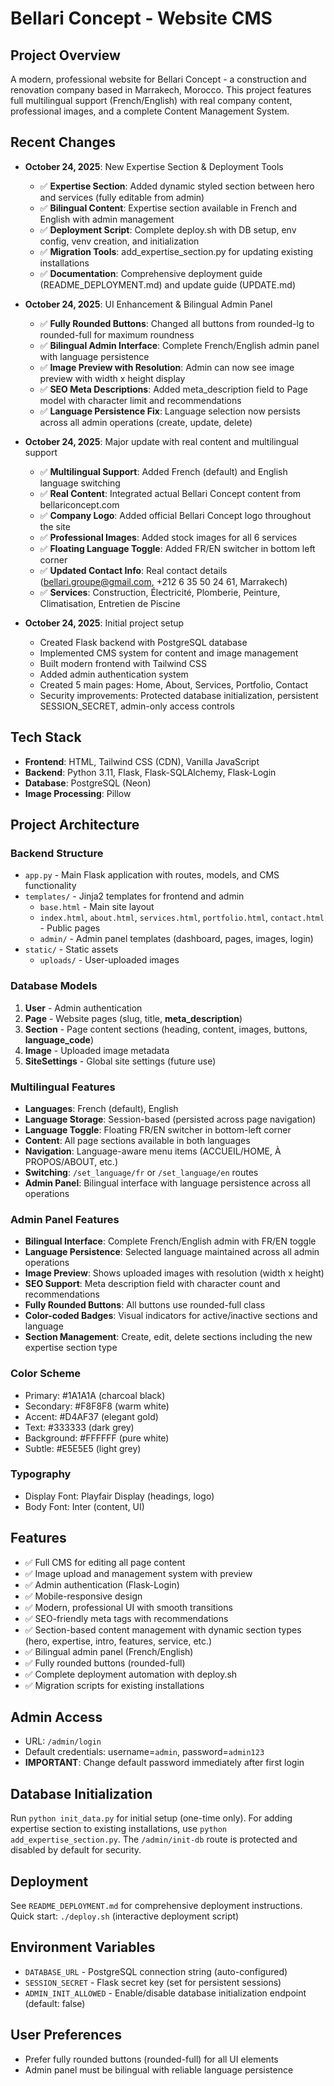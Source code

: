 # Bellari Concept - Website CMS

## Project Overview
A modern, professional website for Bellari Concept - a construction and renovation company based in Marrakech, Morocco. This project features full multilingual support (French/English) with real company content, professional images, and a complete Content Management System.

## Recent Changes
- **October 24, 2025**: New Expertise Section & Deployment Tools
  - ✅ **Expertise Section**: Added dynamic styled section between hero and services (fully editable from admin)
  - ✅ **Bilingual Content**: Expertise section available in French and English with admin management
  - ✅ **Deployment Script**: Complete deploy.sh with DB setup, env config, venv creation, and initialization
  - ✅ **Migration Tools**: add_expertise_section.py for updating existing installations
  - ✅ **Documentation**: Comprehensive deployment guide (README_DEPLOYMENT.md) and update guide (UPDATE.md)

- **October 24, 2025**: UI Enhancement & Bilingual Admin Panel
  - ✅ **Fully Rounded Buttons**: Changed all buttons from rounded-lg to rounded-full for maximum roundness
  - ✅ **Bilingual Admin Interface**: Complete French/English admin panel with language persistence
  - ✅ **Image Preview with Resolution**: Admin can now see image preview with width x height display
  - ✅ **SEO Meta Descriptions**: Added meta_description field to Page model with character limit and recommendations
  - ✅ **Language Persistence Fix**: Language selection now persists across all admin operations (create, update, delete)

- **October 24, 2025**: Major update with real content and multilingual support
  - ✅ **Multilingual Support**: Added French (default) and English language switching
  - ✅ **Real Content**: Integrated actual Bellari Concept content from bellariconcept.com
  - ✅ **Company Logo**: Added official Bellari Concept logo throughout the site
  - ✅ **Professional Images**: Added stock images for all 6 services
  - ✅ **Floating Language Toggle**: Added FR/EN switcher in bottom left corner
  - ✅ **Updated Contact Info**: Real contact details (bellari.groupe@gmail.com, +212 6 35 50 24 61, Marrakech)
  - ✅ **Services**: Construction, Électricité, Plomberie, Peinture, Climatisation, Entretien de Piscine

- **October 24, 2025**: Initial project setup
  - Created Flask backend with PostgreSQL database
  - Implemented CMS system for content and image management
  - Built modern frontend with Tailwind CSS
  - Added admin authentication system
  - Created 5 main pages: Home, About, Services, Portfolio, Contact
  - Security improvements: Protected database initialization, persistent SESSION_SECRET, admin-only access controls

## Tech Stack
- **Frontend**: HTML, Tailwind CSS (CDN), Vanilla JavaScript
- **Backend**: Python 3.11, Flask, Flask-SQLAlchemy, Flask-Login
- **Database**: PostgreSQL (Neon)
- **Image Processing**: Pillow

## Project Architecture

### Backend Structure
- `app.py` - Main Flask application with routes, models, and CMS functionality
- `templates/` - Jinja2 templates for frontend and admin
  - `base.html` - Main site layout
  - `index.html`, `about.html`, `services.html`, `portfolio.html`, `contact.html` - Public pages
  - `admin/` - Admin panel templates (dashboard, pages, images, login)
- `static/` - Static assets
  - `uploads/` - User-uploaded images

### Database Models
1. **User** - Admin authentication
2. **Page** - Website pages (slug, title, **meta_description**)
3. **Section** - Page content sections (heading, content, images, buttons, **language_code**)
4. **Image** - Uploaded image metadata
5. **SiteSettings** - Global site settings (future use)

### Multilingual Features
- **Languages**: French (default), English
- **Language Storage**: Session-based (persisted across page navigation)
- **Language Toggle**: Floating FR/EN switcher in bottom-left corner
- **Content**: All page sections available in both languages
- **Navigation**: Language-aware menu items (ACCUEIL/HOME, À PROPOS/ABOUT, etc.)
- **Switching**: `/set_language/fr` or `/set_language/en` routes
- **Admin Panel**: Bilingual interface with language persistence across all operations

### Admin Panel Features
- **Bilingual Interface**: Complete French/English admin with FR/EN toggle
- **Language Persistence**: Selected language maintained across all admin operations
- **Image Preview**: Shows uploaded images with resolution (width x height)
- **SEO Support**: Meta description field with character count and recommendations
- **Fully Rounded Buttons**: All buttons use rounded-full class
- **Color-coded Badges**: Visual indicators for active/inactive sections and language
- **Section Management**: Create, edit, delete sections including the new expertise section type

### Color Scheme
- Primary: #1A1A1A (charcoal black)
- Secondary: #F8F8F8 (warm white)
- Accent: #D4AF37 (elegant gold)
- Text: #333333 (dark grey)
- Background: #FFFFFF (pure white)
- Subtle: #E5E5E5 (light grey)

### Typography
- Display Font: Playfair Display (headings, logo)
- Body Font: Inter (content, UI)

## Features
- ✅ Full CMS for editing all page content
- ✅ Image upload and management system with preview
- ✅ Admin authentication (Flask-Login)
- ✅ Mobile-responsive design
- ✅ Modern, professional UI with smooth transitions
- ✅ SEO-friendly meta tags with recommendations
- ✅ Section-based content management with dynamic section types (hero, expertise, intro, features, service, etc.)
- ✅ Bilingual admin panel (French/English)
- ✅ Fully rounded buttons (rounded-full)
- ✅ Complete deployment automation with deploy.sh
- ✅ Migration scripts for existing installations

## Admin Access
- URL: `/admin/login`
- Default credentials: username=`admin`, password=`admin123`
- **IMPORTANT**: Change default password immediately after first login

## Database Initialization
Run `python init_data.py` for initial setup (one-time only).
For adding expertise section to existing installations, use `python add_expertise_section.py`.
The `/admin/init-db` route is protected and disabled by default for security.

## Deployment
See `README_DEPLOYMENT.md` for comprehensive deployment instructions.
Quick start: `./deploy.sh` (interactive deployment script)

## Environment Variables
- `DATABASE_URL` - PostgreSQL connection string (auto-configured)
- `SESSION_SECRET` - Flask secret key (set for persistent sessions)
- `ADMIN_INIT_ALLOWED` - Enable/disable database initialization endpoint (default: false)

## User Preferences
- Prefer fully rounded buttons (rounded-full) for all UI elements
- Admin panel must be bilingual with reliable language persistence
